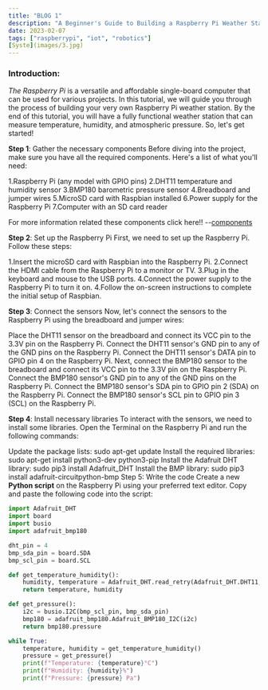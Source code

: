 ```yaml
---
title: "BLOG 1"
description: "A Beginner's Guide to Building a Raspberry Pi Weather Station "
date: 2023-02-07
tags: ["raspberrypi", "iot", "robotics"]
[Syste](images/3.jpg)
---
```


### Introduction:

*The Raspberry Pi* is a versatile and affordable single-board computer that can be used for various projects. In this tutorial, we will guide you through the process of building your very own Raspberry Pi weather station. By the end of this tutorial, you will have a fully functional weather station that can measure temperature, humidity, and atmospheric pressure. So, let's get started!

**Step 1**: Gather the necessary components
Before diving into the project, make sure you have all the required components. Here's a list of what you'll need:

1.Raspberry Pi (any model with GPIO pins)
2.DHT11 temperature and humidity sensor
3.BMP180 barometric pressure sensor
4.Breadboard and jumper wires
5.MicroSD card with Raspbian installed
6.Power supply for the Raspberry Pi
7.Computer with an SD card reader

For more information related these components click here!!
--[components](https://youtu.be/gPJs9Qqexc4)

**Step 2**: Set up the Raspberry Pi
First, we need to set up the Raspberry Pi. Follow these steps:

1.Insert the microSD card with Raspbian into the Raspberry Pi.
2.Connect the HDMI cable from the Raspberry Pi to a monitor or TV.
3.Plug in the keyboard and mouse to the USB ports.
4.Connect the power supply to the Raspberry Pi to turn it on.
4.Follow the on-screen instructions to complete the initial setup of Raspbian.

**Step 3**: Connect the sensors
Now, let's connect the sensors to the Raspberry Pi using the breadboard and jumper wires:

Place the DHT11 sensor on the breadboard and connect its VCC pin to the 3.3V pin on the Raspberry Pi.
Connect the DHT11 sensor's GND pin to any of the GND pins on the Raspberry Pi.
Connect the DHT11 sensor's DATA pin to GPIO pin 4 on the Raspberry Pi.
Next, connect the BMP180 sensor to the breadboard and connect its VCC pin to the 3.3V pin on the Raspberry Pi.
Connect the BMP180 sensor's GND pin to any of the GND pins on the Raspberry Pi.
Connect the BMP180 sensor's SDA pin to GPIO pin 2 (SDA) on the Raspberry Pi.
Connect the BMP180 sensor's SCL pin to GPIO pin 3 (SCL) on the Raspberry Pi.

**Step 4**: Install necessary libraries
To interact with the sensors, we need to install some libraries. Open the Terminal on the Raspberry Pi and run the following commands:

Update the package lists: sudo apt-get update
Install the required libraries: sudo apt-get install python3-dev python3-pip
Install the Adafruit DHT library: sudo pip3 install Adafruit_DHT
Install the BMP library: sudo pip3 install adafruit-circuitpython-bmp
Step 5: Write the code
Create a new **Python script** on the Raspberry Pi using your preferred text editor. Copy and paste the following code into the script:

```py
import Adafruit_DHT
import board
import busio
import adafruit_bmp180

dht_pin = 4
bmp_sda_pin = board.SDA
bmp_scl_pin = board.SCL

def get_temperature_humidity():
    humidity, temperature = Adafruit_DHT.read_retry(Adafruit_DHT.DHT11, dht_pin)
    return temperature, humidity

def get_pressure():
    i2c = busio.I2C(bmp_scl_pin, bmp_sda_pin)
    bmp180 = adafruit_bmp180.Adafruit_BMP180_I2C(i2c)
    return bmp180.pressure

while True:
    temperature, humidity = get_temperature_humidity()
    pressure = get_pressure()
    print(f"Temperature: {temperature}°C")
    print(f"Humidity: {humidity}%")
    print(f"Pressure: {pressure} Pa")

```
